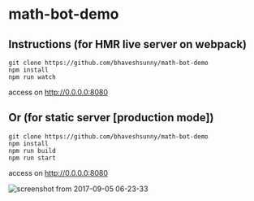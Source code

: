 # math-bot-demo

## Instructions (for HMR live server on webpack)

```
git clone https://github.com/bhaveshsunny/math-bot-demo
npm install
npm run watch
```

access on http://0.0.0.0:8080

## Or (for static server [production mode])

```
git clone https://github.com/bhaveshsunny/math-bot-demo
npm install
npm run build
npm run start
```
access on http://0.0.0.0:8080

![screenshot from 2017-09-05 06-23-33](https://user-images.githubusercontent.com/16358797/30036989-644e12e0-91d5-11e7-9801-f7120caa6de5.png)
